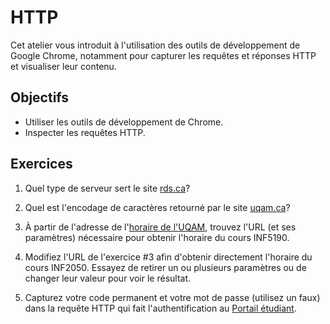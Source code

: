 HTTP
====

Cet atelier vous introduit à l'utilisation des outils de développement de Google
Chrome, notamment pour capturer les requêtes et réponses HTTP et visualiser leur
contenu.

Objectifs
---------

* Utiliser les outils de développement de Chrome.
* Inspecter les requêtes HTTP.

Exercices
---------

1. Quel type de serveur sert le site [rds.ca](http://rds.ca/)?

2. Quel est l'encodage de caractères retourné par le site [uqam.ca](http://www.uqam.ca/)?

3. À partir de l'adresse de l'[horaire de l'UQAM](https://etudier.uqam.ca/trouver-un-cours), trouvez
   l'URL (et ses paramètres) nécessaire pour obtenir l'horaire du cours INF5190.

4. Modifiez l'URL de l'exercice #3 afin d'obtenir directement l'horaire du cours
   INF2050. Essayez de retirer un ou plusieurs paramètres ou de changer leur
   valeur pour voir le résultat.

5. Capturez votre code permanent et votre mot de passe (utilisez un faux) dans
   la requête HTTP qui fait l'authentification au [Portail étudiant](https://portailetudiant.uqam.ca/).
